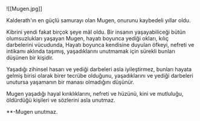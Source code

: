 ![[Mugen.jpg]]

Kalderath'ın en güçlü samurayı olan Mugen, onurunu kaybedeli yıllar oldu. 

Kibrini yendi fakat birçok şeye mâl oldu. Bir insanın yaşayabiliceği bütün olumsuzlukları yaşayan Mugen, hayatı boyunca yediği okları, kılıç darbelerini vücudunda, Hayatı boyunca kendisine duyulan öfkeyi, nefreti ve intikamı aklında taşımış, yaşadıklarını unutmamak için sürekli bunları düşünen bir kişidir.

Yaşadığı zihinsel hasarı ve yediği darbeleri asla iyileştirmez, bunları hayata gelmiş birisi olarak birer tecrübe olduğunu, yaşadıklarını ve yediği darbeleri unutursa yaşamanın bir manası olmadığını düşünür.

Mugen yaşadığı hayal kırıklıklarını, nefreti ve hüzünü, kini ve mutluluğu, öldürdüğü kişileri ve sözlerini asla unutmaz.

**-Mugen unutmaz.


